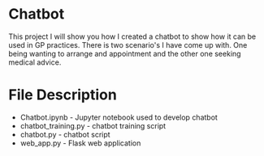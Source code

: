 # Chatbot
This project I will show you how I created a chatbot to show how it can be used in GP practices. There is two scenario's I have come up with. One being wanting to arrange and appointment and the other one seeking medical advice. 

# File Description
* Chatbot.ipynb - Jupyter notebook used to develop chatbot
* chatbot_training.py - chatbot training script
* chatbot.py - chatbot script
* web_app.py - Flask web application
